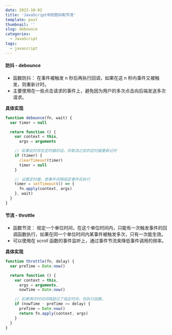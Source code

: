```yaml
---
date: 2022-10-02
title: 'JavaScript中的防抖和节流'
template: post
thumbnail: ''
slug: debounce
categories:
  - JavaScript
tags:
  - javascript
---
```


#### 防抖 - debounce

- 函数防抖： 在事件被触发 n 秒后再执行回调，如果在这 n 秒内事件又被触发，则重新计时。
- 主要使用在一些点击请求的事件上，避免因为用户的多次点击向后端发送多次请求。

**具体实现**

```javascript
function debounce(fn, wait) {
  var timer = null

  return function () {
    var context = this,
      args = arguments

    // 如果此时存在定时器的话，则取消之前的定时器重新记时
    if (timer) {
      clearTimeout(timer)
      timer = null
    }

    // 设置定时器，使事件间隔指定事件后执行
    timer = setTimeout(() => {
      fn.apply(context, args)
    }, wait)
  }
}
```

#### 节流 - throttle

- 函数节流： 规定一个单位时间，在这个单位时间内，只能有一次触发事件的回调函数执行，如果在同一个单位时间内某事件被触发多次，只有一次能生效。
- 可以使用在 scroll 函数的事件监听上，通过事件节流来降低事件调用的频率。

**具体实现**

```javascript
function throttle(fn, delay) {
  var preTime = Date.now()

  return function () {
    var context = this,
      args = arguments,
      nowTime = Date.now()

    // 如果两次时间间隔超过了指定时间，则执行函数。
    if (nowTime - preTime >= delay) {
      preTime = Date.now()
      return fn.apply(context, args)
    }
  }
}
```

